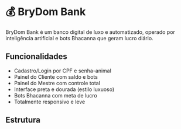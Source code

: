 # 💰 BryDom Bank

BryDom Bank é um banco digital de luxo e automatizado, operado por inteligência artificial e bots Bhacanna que geram lucro diário.

## Funcionalidades

- Cadastro/Login por CPF e senha-animal
- Painel do Cliente com saldo e bots
- Painel do Mestre com controle total
- Interface preta e dourada (estilo luxuoso)
- Bots Bhacanna com meta de lucro
- Totalmente responsivo e leve

## Estrutura

